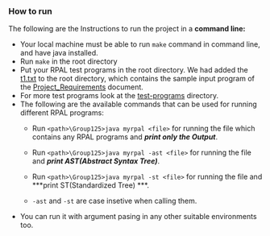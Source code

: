 ### How to run
The following are the Instructions to run the project in a **command line:**
- Your local machine must be able to run `make` command in command line, and have java installed.
- Run `make` in the root directory
- Put your RPAL test programs in the root directory. We had added the <a href="input.txt">t1.txt</a> to the root directory, which contains the sample input program of the <a href="docs/ProgrammingProject.pdf">Project_Requirements</a> document.
- For more test programs look at the <a href="test-programs">test-programs</a> directory.
- The following are the available commands that can be used for running different RPAL programs:
  - Run `<path>\Group125>java myrpal <file>` for running the file which contains any RPAL programs and ***print only the Output***.
  - Run `<path>\Group125>java myrpal -ast <file>` for running the file and ***print AST(Abstract Syntax Tree)***.
  - Run `<path>\Group125>java myrpal -st <file>` for running the file and ***print ST(Standardized Tree) ***.

  - `-ast` and `-st` are case insetive when calling them.
- You can run it with argument pasing in any other suitable environments too.



